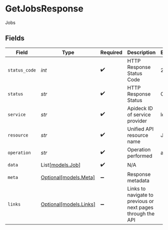 # GetJobsResponse

Jobs


## Fields

| Field                                                       | Type                                                        | Required                                                    | Description                                                 | Example                                                     |
| ----------------------------------------------------------- | ----------------------------------------------------------- | ----------------------------------------------------------- | ----------------------------------------------------------- | ----------------------------------------------------------- |
| `status_code`                                               | *int*                                                       | :heavy_check_mark:                                          | HTTP Response Status Code                                   | 200                                                         |
| `status`                                                    | *str*                                                       | :heavy_check_mark:                                          | HTTP Response Status                                        | OK                                                          |
| `service`                                                   | *str*                                                       | :heavy_check_mark:                                          | Apideck ID of service provider                              | lever                                                       |
| `resource`                                                  | *str*                                                       | :heavy_check_mark:                                          | Unified API resource name                                   | Jobs                                                        |
| `operation`                                                 | *str*                                                       | :heavy_check_mark:                                          | Operation performed                                         | all                                                         |
| `data`                                                      | List[[models.Job](../models/job.md)]                        | :heavy_check_mark:                                          | N/A                                                         |                                                             |
| `meta`                                                      | [Optional[models.Meta]](../models/meta.md)                  | :heavy_minus_sign:                                          | Response metadata                                           |                                                             |
| `links`                                                     | [Optional[models.Links]](../models/links.md)                | :heavy_minus_sign:                                          | Links to navigate to previous or next pages through the API |                                                             |
